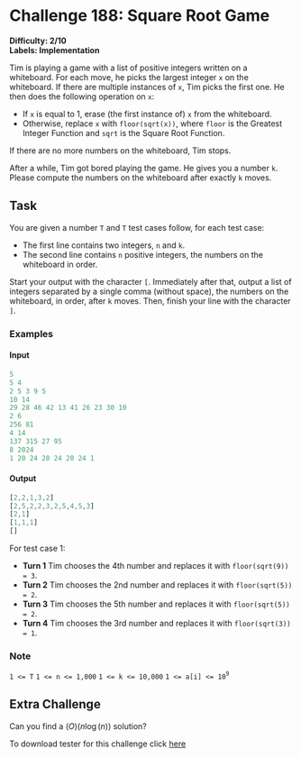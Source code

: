 # Challenge 188: Square Root Game

**Difficulty: 2/10  
Labels: Implementation**

Tim is playing a game with a list of positive integers written on a whiteboard. For each move, he picks the largest integer `x` on the whiteboard. If there are multiple instances of `x`, Tim picks the first one. He then does the following operation on `x`:

- If `x` is equal to 1, erase (the first instance of) `x` from the whiteboard.
- Otherwise, replace `x` with `floor(sqrt(x))`, where `floor` is the Greatest Integer Function and `sqrt` is the Square Root Function.

If there are no more numbers on the whiteboard, Tim stops.

After a while, Tim got bored playing the game. He gives you a number `k`. Please compute the numbers on the whiteboard after exactly `k` moves.

## Task

You are given a number `T` and `T` test cases follow, for each test case:

- The first line contains two integers, `n` and `k`.
- The second line contains `n` positive integers, the numbers on the whiteboard in order.

Start your output with the character `[`. Immediately after that, output a list of integers separated by a single comma (without space), the numbers on the whiteboard, in order, after `k` moves. Then, finish your line with the character `]`.

### Examples

#### Input

```rust
5
5 4
2 5 3 9 5
10 14
29 28 46 42 13 41 26 23 30 10
2 6
256 81
4 14
137 315 27 95
8 2024
1 20 24 20 24 20 24 1
```

#### Output

```rust
[2,2,1,3,2]
[2,5,2,2,3,2,5,4,5,3]
[2,1]
[1,1,1]
[]
```

For test case 1:

- **Turn 1** Tim chooses the 4th number and replaces it with `floor(sqrt(9)) = 3`.
- **Turn 2** Tim chooses the 2nd number and replaces it with `floor(sqrt(5)) = 2`.
- **Turn 3** Tim chooses the 5th number and replaces it with `floor(sqrt(5)) = 2`.
- **Turn 4** Tim chooses the 3rd number and replaces it with `floor(sqrt(3)) = 1`.

### Note

`1 <= T`
`1 <= n <= 1,000`
`1 <= k <= 10,000`
`1 <= a[i] <= 10`<sup>`9`</sup>

## Extra Challenge

Can you find a $\mathcal(O)(n \log(n))$ solution?

To download tester for this challenge click [here](https://downgit.github.io/#/home?url=https://github.com/Pomroka/TWT_Challenges_Tester/tree/main/Challenge_188)
